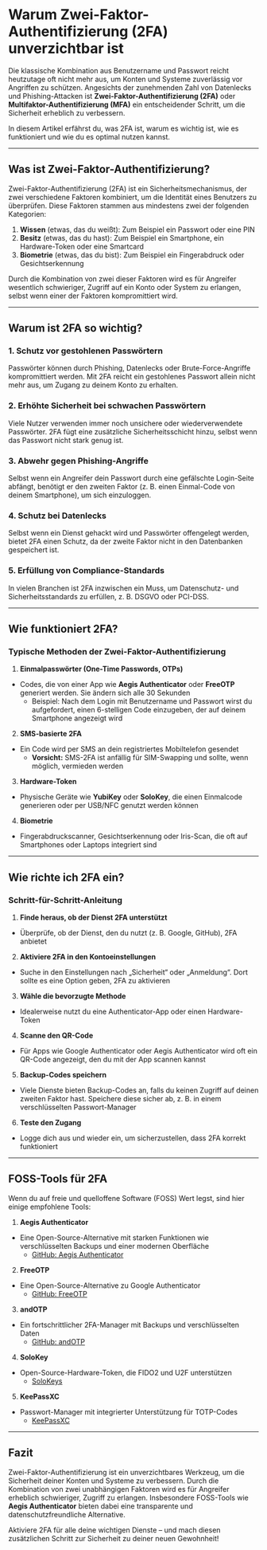 # Warum Zwei-Faktor-Authentifizierung (2FA) unverzichtbar ist

Die klassische Kombination aus Benutzername und Passwort reicht heutzutage oft nicht mehr aus, um Konten und Systeme zuverlässig vor Angriffen zu schützen. Angesichts der zunehmenden Zahl von Datenlecks und Phishing-Attacken ist **Zwei-Faktor-Authentifizierung (2FA)** oder **Multifaktor-Authentifizierung (MFA)** ein entscheidender Schritt, um die Sicherheit erheblich zu verbessern.

In diesem Artikel erfährst du, was 2FA ist, warum es wichtig ist, wie es funktioniert und wie du es optimal nutzen kannst.

---

## Was ist Zwei-Faktor-Authentifizierung?

Zwei-Faktor-Authentifizierung (2FA) ist ein Sicherheitsmechanismus, der zwei verschiedene Faktoren kombiniert, um die Identität eines Benutzers zu überprüfen. Diese Faktoren stammen aus mindestens zwei der folgenden Kategorien:

1. **Wissen** (etwas, das du weißt): Zum Beispiel ein Passwort oder eine PIN
2. **Besitz** (etwas, das du hast): Zum Beispiel ein Smartphone, ein Hardware-Token oder eine Smartcard
3. **Biometrie** (etwas, das du bist): Zum Beispiel ein Fingerabdruck oder Gesichtserkennung

Durch die Kombination von zwei dieser Faktoren wird es für Angreifer wesentlich schwieriger, Zugriff auf ein Konto oder System zu erlangen, selbst wenn einer der Faktoren kompromittiert wird.

---

## Warum ist 2FA so wichtig?

### 1. **Schutz vor gestohlenen Passwörtern**
Passwörter können durch Phishing, Datenlecks oder Brute-Force-Angriffe kompromittiert werden. Mit 2FA reicht ein gestohlenes Passwort allein nicht mehr aus, um Zugang zu deinem Konto zu erhalten.

### 2. **Erhöhte Sicherheit bei schwachen Passwörtern**
Viele Nutzer verwenden immer noch unsichere oder wiederverwendete Passwörter. 2FA fügt eine zusätzliche Sicherheitsschicht hinzu, selbst wenn das Passwort nicht stark genug ist.

### 3. **Abwehr gegen Phishing-Angriffe**
Selbst wenn ein Angreifer dein Passwort durch eine gefälschte Login-Seite abfängt, benötigt er den zweiten Faktor (z. B. einen Einmal-Code von deinem Smartphone), um sich einzuloggen.

### 4. **Schutz bei Datenlecks**
Selbst wenn ein Dienst gehackt wird und Passwörter offengelegt werden, bietet 2FA einen Schutz, da der zweite Faktor nicht in den Datenbanken gespeichert ist.

### 5. **Erfüllung von Compliance-Standards**
In vielen Branchen ist 2FA inzwischen ein Muss, um Datenschutz- und Sicherheitsstandards zu erfüllen, z. B. DSGVO oder PCI-DSS.

---

## Wie funktioniert 2FA?

### Typische Methoden der Zwei-Faktor-Authentifizierung

1. **Einmalpasswörter (One-Time Passwords, OTPs)**
- Codes, die von einer App wie **Aegis Authenticator** oder **FreeOTP** generiert werden. Sie ändern sich alle 30 Sekunden
   - Beispiel: Nach dem Login mit Benutzername und Passwort wirst du aufgefordert, einen 6-stelligen Code einzugeben, der auf deinem Smartphone angezeigt wird

2. **SMS-basierte 2FA**
- Ein Code wird per SMS an dein registriertes Mobiltelefon gesendet
   - **Vorsicht:** SMS-2FA ist anfällig für SIM-Swapping und sollte, wenn möglich, vermieden werden

3. **Hardware-Token**
- Physische Geräte wie **YubiKey** oder **SoloKey**, die einen Einmalcode generieren oder per USB/NFC genutzt werden können

4. **Biometrie**
- Fingerabdruckscanner, Gesichtserkennung oder Iris-Scan, die oft auf Smartphones oder Laptops integriert sind

---

## Wie richte ich 2FA ein?

### Schritt-für-Schritt-Anleitung

1. **Finde heraus, ob der Dienst 2FA unterstützt**
- Überprüfe, ob der Dienst, den du nutzt (z. B. Google, GitHub), 2FA anbietet

2. **Aktiviere 2FA in den Kontoeinstellungen**
- Suche in den Einstellungen nach „Sicherheit“ oder „Anmeldung“. Dort sollte es eine Option geben, 2FA zu aktivieren

3. **Wähle die bevorzugte Methode**
- Idealerweise nutzt du eine Authenticator-App oder einen Hardware-Token

4. **Scanne den QR-Code**
- Für Apps wie Google Authenticator oder Aegis Authenticator wird oft ein QR-Code angezeigt, den du mit der App scannen kannst

5. **Backup-Codes speichern**
- Viele Dienste bieten Backup-Codes an, falls du keinen Zugriff auf deinen zweiten Faktor hast. Speichere diese sicher ab, z. B. in einem verschlüsselten Passwort-Manager

6. **Teste den Zugang**
- Logge dich aus und wieder ein, um sicherzustellen, dass 2FA korrekt funktioniert

---

## FOSS-Tools für 2FA

Wenn du auf freie und quelloffene Software (FOSS) Wert legst, sind hier einige empfohlene Tools:

1. **Aegis Authenticator**
- Eine Open-Source-Alternative mit starken Funktionen wie verschlüsselten Backups und einer modernen Oberfläche
   - [GitHub: Aegis Authenticator](https://github.com/beemdevelopment/Aegis)
   
2. **FreeOTP**
- Eine Open-Source-Alternative zu Google Authenticator
   - [GitHub: FreeOTP](https://github.com/freeotp/freeotp-android)

3. **andOTP**
- Ein fortschrittlicher 2FA-Manager mit Backups und verschlüsselten Daten
   - [GitHub: andOTP](https://github.com/andOTP/andOTP)

4. **SoloKey**
- Open-Source-Hardware-Token, die FIDO2 und U2F unterstützen
   - [SoloKeys](https://solokeys.com)

5. **KeePassXC**
- Passwort-Manager mit integrierter Unterstützung für TOTP-Codes
   - [KeePassXC](https://keepassxc.org)

---

## Fazit

Zwei-Faktor-Authentifizierung ist ein unverzichtbares Werkzeug, um die Sicherheit deiner Konten und Systeme zu verbessern. Durch die Kombination von zwei unabhängigen Faktoren wird es für Angreifer erheblich schwieriger, Zugriff zu erlangen. Insbesondere FOSS-Tools wie **Aegis Authenticator** bieten dabei eine transparente und datenschutzfreundliche Alternative.

Aktiviere 2FA für alle deine wichtigen Dienste – und mach diesen zusätzlichen Schritt zur Sicherheit zu deiner neuen Gewohnheit!
